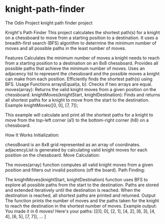 # knight-path-finder
The Odin Project knight path finder project


Knight's Path Finder
This project calculates the shortest path(s) for a knight on a chessboard to move from a starting position to a destination. It uses a breadth-first search (BFS) algorithm to determine the minimum number of moves and all possible paths in the least number of moves.

Features
Calculates the minimum number of moves a knight needs to reach from a starting position to a destination on an 8x8 chessboard.
Provides all possible paths that achieve the minimum number of moves.
Uses an adjacency list to represent the chessboard and the possible moves a knight can make from each position.
Efficiently finds the shortest path(s) using BFS.
Usage
Functions
arraysEqual(a, b): Checks if two arrays are equal.
moves(array): Returns the valid knight moves from a given position on the chessboard.
knightMoves(knightStart, knightDestination): Finds and returns all shortest paths for a knight to move from the start to the destination.
Example
knightMoves([0, 0], [7, 7]);

This example will calculate and print all the shortest paths for a knight to move from the top-left corner (a1) to the bottom-right corner (h8) on a chessboard.

How It Works
Initialization:

chessBoard is an 8x8 grid represented as an array of coordinates.
adjacencyList is generated by calculating valid knight moves for each position on the chessboard.
Move Calculation:

The moves(array) function computes all valid knight moves from a given position and filters out invalid positions (off the board).
Path Finding:

The knightMoves(knightStart, knightDestination) function uses BFS to explore all possible paths from the start to the destination.
Paths are stored and extended iteratively until the destination is reached.
When the destination is reached, all shortest paths are printed and returned.
Output
The function prints the number of moves and the paths taken for the knight to reach the destination in the shortest number of moves.
Example output:
You made it in 6 moves! Here's your paths:
[[[0, 0], [2, 1], [4, 2], [6, 3], [4, 4], [6, 5], [7, 7]], ... ]
